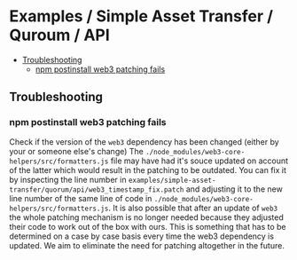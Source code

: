 # Examples / Simple Asset Transfer / Quroum / API <!-- omit in toc -->

- [Troubleshooting](#troubleshooting)
  - [npm postinstall web3 patching fails](#npm-postinstall-web3-patching-fails)

## Troubleshooting

### npm postinstall web3 patching fails

Check if the version of the `web3` dependency has been  changed (either by your or someone else's change)
The `./node_modules/web3-core-helpers/src/formatters.js` file may have had it's souce updated on account of the latter
which would result in the patching to be outdated. You can fix it by inspecting the line number in
`examples/simple-asset-transfer/quorum/api/web3_timestamp_fix.patch` and adjusting it to the new line number of the
same line of code in `./node_modules/web3-core-helpers/src/formatters.js`.
It is also possible that after an update of `web3` the whole patching mechanism is no longer needed because they adjusted
their code to work out of the box with ours. This is something that has to be determined on a case by case basis every
time the web3 dependency is updated.
We aim to eliminate the need for patching altogether in the future.
